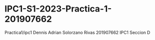 # IPC1-S1-2023-Practica-1-201907662
Practica1/ipc1
Dennis Adrian Solorzano Rivas 
201907662
IPC1 
Seccion D
